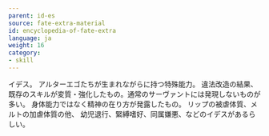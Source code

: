 ```yaml
---
parent: id-es
source: fate-extra-material
id: encyclopedia-of-fate-extra
language: ja
weight: 16
category:
- skill
---
```


イデス。
アルターエゴたちが生まれながらに持つ特殊能力。
違法改造の結果、既存のスキルが変質・強化したもの。通常のサーヴァントには発現しないものが多い。
身体能力ではなく精神の在り方が発露したもの。
リップの被虐体質、メルトの加虐体質の他、
幼児退行、緊縛嗜好、同属嫌悪、などのイデスがあるらしい。
